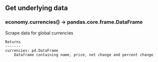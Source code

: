 ## Get underlying data 
### economy.currencies() -> pandas.core.frame.DataFrame

Scrape data for global currencies

    Returns
    -------
    currencies: pd.DataFrame
        Dataframe containing name, price, net change and percent change
